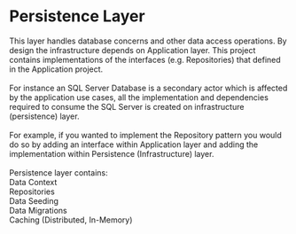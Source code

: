 # Persistence Layer
This layer handles database concerns and other data access operations. By design the infrastructure depends on Application layer. This project contains implementations of the interfaces (e.g. Repositories) that defined in the Application project.<br />
<br />
For instance an SQL Server Database is a secondary actor which is affected by the application use cases, all the implementation and dependencies required to consume the SQL Server is created on infrastructure (persistence) layer.<br />
<br />
For example, if you wanted to implement the Repository pattern you would do so by adding an interface within Application layer and adding the implementation within Persistence (Infrastructure) layer.<br />
<br />
Persistence layer contains:<br />
Data Context<br />
Repositories<br />
Data Seeding<br />
Data Migrations<br />
Caching (Distributed, In-Memory)<br />
